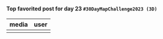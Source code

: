 #### Top favorited post for day 23 `#30DayMapChallenge2023 (3D)`
| media | user | 
|-------|------|
|  |  |